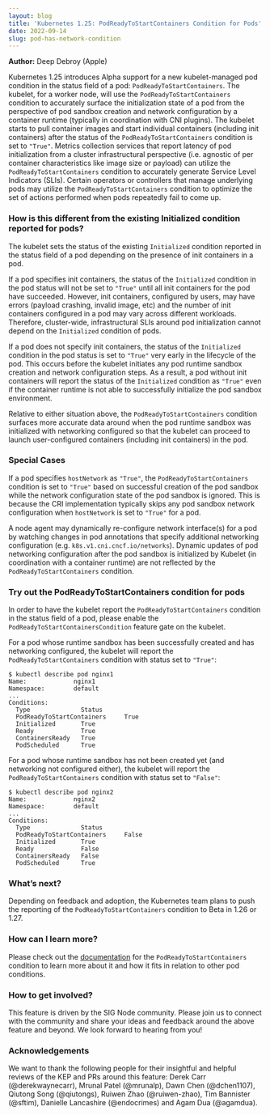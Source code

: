 ```yaml
---
layout: blog
title: 'Kubernetes 1.25: PodReadyToStartContainers Condition for Pods'
date: 2022-09-14
slug: pod-has-network-condition
---
```


**Author:**
Deep Debroy (Apple)

Kubernetes 1.25 introduces Alpha support for a new kubelet-managed pod condition
in the status field of a pod: `PodReadyToStartContainers`. The kubelet, for a worker node,
will use the `PodReadyToStartContainers` condition to accurately surface the initialization
state of a pod from the perspective of pod sandbox creation and network
configuration by a container runtime (typically in coordination with CNI
plugins). The kubelet starts to pull container images and start individual
containers (including init containers) after the status of the `PodReadyToStartContainers`
condition is set to `"True"`. Metrics collection services that report latency of
pod initialization from a cluster infrastructural perspective (i.e. agnostic of
per container characteristics like image size or payload) can utilize the
`PodReadyToStartContainers` condition to accurately generate Service Level Indicators
(SLIs). Certain operators or controllers that manage underlying pods may utilize
the `PodReadyToStartContainers` condition to optimize the set of actions performed when pods
repeatedly fail to come up.

### How is this different from the existing Initialized condition reported for pods?

The kubelet sets the status of the existing `Initialized` condition reported in
the status field of a pod depending on the presence of init containers in a pod.

If a pod specifies init containers, the status of the `Initialized` condition in
the pod status will not be set to `"True"` until all init containers for the pod
have succeeded. However, init containers, configured by users, may have errors
(payload crashing, invalid image, etc) and the number of init containers
configured in a pod may vary across different workloads. Therefore,
cluster-wide, infrastructural SLIs around pod initialization cannot depend on
the `Initialized` condition of pods.

If a pod does not specify init containers, the status of the `Initialized`
condition in the pod status is set to `"True"` very early in the lifecycle of
the pod. This occurs before the kubelet initiates any pod runtime sandbox
creation and network configuration steps. As a result, a pod without init
containers will report the status of the `Initialized` condition as `"True"`
even if the container runtime is not able to successfully initialize the pod
sandbox environment.

Relative to either situation above, the `PodReadyToStartContainers` condition surfaces more
accurate data around when the pod runtime sandbox was initialized with
networking configured so that the kubelet can proceed to launch user-configured
containers (including init containers) in the pod.

### Special Cases

If a pod specifies `hostNetwork` as `"True"`, the `PodReadyToStartContainers` condition is
set to `"True"` based on successful creation of the pod sandbox while the
network configuration state of the pod sandbox is ignored. This is because the
CRI implementation typically skips any pod sandbox network configuration when
`hostNetwork` is set to `"True"` for a pod.

A node agent may dynamically re-configure network interface(s) for a pod by
watching changes in pod annotations that specify additional networking
configuration (e.g. `k8s.v1.cni.cncf.io/networks`). Dynamic updates of pod
networking configuration after the pod sandbox is initialized by Kubelet (in
coordination with a container runtime) are not reflected by the `PodReadyToStartContainers`
condition.

### Try out the PodReadyToStartContainers condition for pods

In order to have the kubelet report the `PodReadyToStartContainers` condition in the status
field of a pod, please enable the `PodReadyToStartContainersCondition` feature gate on the
kubelet.

For a pod whose runtime sandbox has been successfully created and has networking
configured, the kubelet will report the `PodReadyToStartContainers` condition with status set to `"True"`:

```
$ kubectl describe pod nginx1
Name:             nginx1
Namespace:        default
...
Conditions:
  Type              Status
  PodReadyToStartContainers     True
  Initialized       True
  Ready             True
  ContainersReady   True
  PodScheduled      True
```

For a pod whose runtime sandbox has not been created yet (and networking not
configured either), the kubelet will report the `PodReadyToStartContainers` condition with
status set to `"False"`:

```
$ kubectl describe pod nginx2
Name:             nginx2
Namespace:        default
...
Conditions:
  Type              Status
  PodReadyToStartContainers     False
  Initialized       True
  Ready             False
  ContainersReady   False
  PodScheduled      True
```

### What’s next?

Depending on feedback and adoption, the Kubernetes team plans to push the
reporting of the `PodReadyToStartContainers` condition to Beta in 1.26 or 1.27.

### How can I learn more?

Please check out the
[documentation](/docs/concepts/workloads/pods/pod-lifecycle/) for the
`PodReadyToStartContainers` condition to learn more about it and how it fits in relation to
other pod conditions.

### How to get involved?

This feature is driven by the SIG Node community. Please join us to connect with
the community and share your ideas and feedback around the above feature and
beyond. We look forward to hearing from you!

### Acknowledgements

We want to thank the following people for their insightful and helpful reviews
of the KEP and PRs around this feature: Derek Carr (@derekwaynecarr), Mrunal
Patel (@mrunalp), Dawn Chen (@dchen1107), Qiutong Song (@qiutongs), Ruiwen Zhao
(@ruiwen-zhao), Tim Bannister (@sftim), Danielle Lancashire (@endocrimes) and
Agam Dua (@agamdua).
